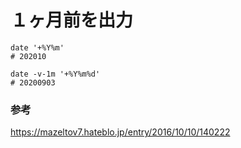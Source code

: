 # １ヶ月前を出力
```
date '+%Y%m'
# 202010

date -v-1m '+%Y%m%d'
# 20200903
```

### 参考
https://mazeltov7.hateblo.jp/entry/2016/10/10/140222
